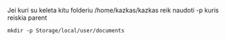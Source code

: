 Jei kuri su keleta kitu folderiu /home/kazkas/kazkas reik naudoti -p kuris reiskia parent

```shell-session
mkdir -p Storage/local/user/documents
```